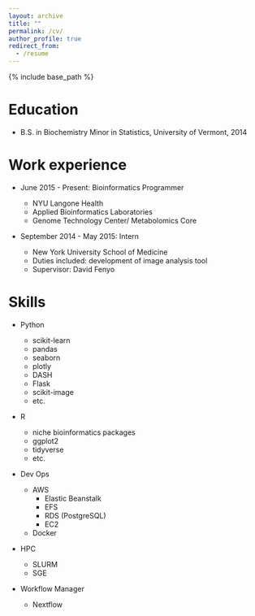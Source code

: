 ```yaml
---
layout: archive
title: ""
permalink: /cv/
author_profile: true
redirect_from:
  - /resume
---
```


{% include base_path %}

Education
======
* B.S. in Biochemistry Minor in Statistics, University of Vermont, 2014

Work experience
======
* June 2015 - Present: Bioinformatics Programmer
  * NYU Langone Health
  * Applied Bioinformatics Laboratories
  * Genome Technology Center/ Metabolomics Core

* September 2014 - May 2015: Intern
  * New York University School of Medicine
  * Duties included: development of image analysis tool
  * Supervisor: David Fenyo
  
Skills
======
* Python
  * scikit-learn
  * pandas
  * seaborn
  * plotly
  * DASH
  * Flask
  * scikit-image
  * etc.

* R
  * niche bioinformatics packages
  * ggplot2
  * tidyverse
  * etc.

* Dev Ops
  * AWS
    * Elastic Beanstalk
    * EFS
    * RDS (PostgreSQL)
    * EC2
  * Docker

* HPC
  * SLURM
  * SGE

* Workflow Manager
  * Nextflow
